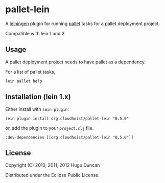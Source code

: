 # pallet-lein

A [leiningen](http://github.com/technomancy/leiningen) plugin for running
[pallet](http://github.com/hugoduncan/pallet) tasks for a pallet deployment
project.

Compatible with lein 1 and 2.

## Usage

A pallet deployment project needs to have pallet as a dependency.

For a list of pallet tasks,

    lein pallet help


## Installation (lein 1.x)

Either install with `lein plugin`:

    lein plugin install org.cloudhoist/pallet-lein "0.5.0"

or, add the plugin to your `project.clj` file.

    :dev-dependencies [[org.cloudhoist/pallet-lein "0.5.0"]]

## License

Copyright (C) 2010, 2011, 2012 Hugo Duncan

Distributed under the Eclipse Public License.
